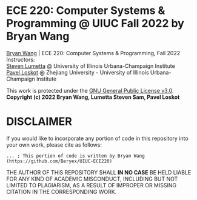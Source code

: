 # ECE 220: Computer Systems & Programming @ UIUC Fall 2022 by Bryan Wang
[Bryan Wang](https://github.com/Beryex) | ECE 220: Computer Systems & Programming, Fall 2022  
Instructors:  
[Steven Lumetta](https://ece.illinois.edu/about/directory/faculty/lumetta) @ University of Illinois Urbana-Champaign Institute  
[Pavel Loskot](https://zjui.intl.zju.edu.cn/node/1076) @ Zhejiang University - University of Illinois Urbana-Champaign Institute  

This work is protected under the [GNU General Public License v3.0](https://www.gnu.org/licenses/gpl-3.0.en.html).  
**Copyright (c) 2022 Bryan Wang, Lumetta Steven Sam, Pavel Loskot**

# DISCLAIMER
If you would like to incorporate any portion of code in this repository into your own work, please cite as follows:

```
... ; This portion of code is written by Bryan Wang (https://github.com/Beryex/UIUC-ECE220)
```

THE AUTHOR OF THIS REPOSITORY SHALL **IN NO CASE** BE HELD LIABLE FOR ANY KIND OF ACADEMIC MISCONDUCT, INCLUDING BUT NOT LIMITED TO PLAGIARISM, AS A RESULT OF IMPROPER OR MISSING CITATION IN THE CORRESPONDING WORK.
